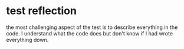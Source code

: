 # test reflection
the most challenging aspect of the test is to describe everything in the code. I understand what the code does but don't know if I had wrote everything down.
